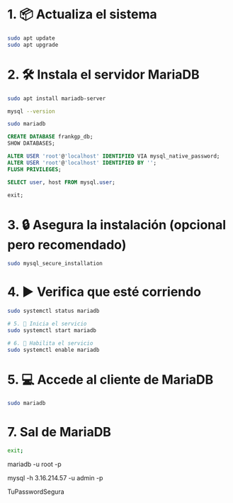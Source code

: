 # 1. 📦 Actualiza el sistema

```sh
sudo apt update
sudo apt upgrade
```

# 2. 🛠️ Instala el servidor MariaDB

```sh
sudo apt install mariadb-server

mysql --version

sudo mariadb

```

```sql
CREATE DATABASE frankgp_db;
SHOW DATABASES;

ALTER USER 'root'@'localhost' IDENTIFIED VIA mysql_native_password;
ALTER USER 'root'@'localhost' IDENTIFIED BY '';
FLUSH PRIVILEGES;

SELECT user, host FROM mysql.user;

exit;

```

# 3. 🔒 Asegura la instalación (opcional pero recomendado)

```sh
sudo mysql_secure_installation
```

# 4. ▶️ Verifica que esté corriendo

```sh
sudo systemctl status mariadb

# 5. 🚀 Inicia el servicio
sudo systemctl start mariadb

# 6. 🚀 Habilita el servicio
sudo systemctl enable mariadb

```

# 5. 💻 Accede al cliente de MariaDB

```sh
sudo mariadb
```

# 7. Sal de MariaDB

```sh
exit;
```

mariadb -u root -p

mysql -h 3.16.214.57 -u admin -p

TuPasswordSegura
